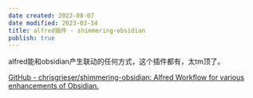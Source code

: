```yaml
---
date created: 2022-08-07
date modified: 2023-03-14
title: alfred插件 - shimmering-obsidian
publish: true
---
```


alfred能和obsidian产生联动的任何方式，这个插件都有，太tm顶了。

[GitHub - chrisgrieser/shimmering-obsidian: Alfred Workflow for various enhancements of Obsidian.](https://github.com/chrisgrieser/shimmering-obsidian)